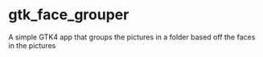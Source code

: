 # gtk_face_grouper
A simple GTK4 app that groups the pictures in a folder based off the faces in the pictures

